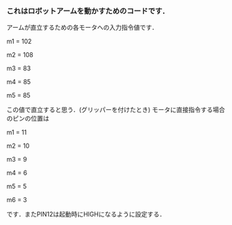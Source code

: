 ### これはロボットアームを動かすためのコードです．
アームが直立するための各モータへの入力指令値です．

m1 = 102

m2 = 108

m3 = 83

m4 = 85

m5 = 85

この値で直立すると思う．(グリッパーを付けたとき)
モータに直接指令する場合のピンの位置は

m1 = 11

m2 = 10

m3 = 9

m4 = 6

m5 = 5

m6 = 3

です．またPIN12は起動時にHIGHになるように設定する．
